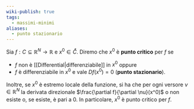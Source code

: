 ```yaml
---
wiki-publish: true
tags:
  - massimi-minimi
aliases:
  - punto stazionario
---
```

Sia $f : C ⊆ \mathbb{R}^{N} → \mathbb{R}$ e $x^0 ∈ \mathring{C}$. Diremo che $x^0$ è **punto critico** per $f$ se
- $f$ non è [[Differential|differenziabile]] in $x^0$
oppure
- $f$ è differenziabile in $x^0$ e vale $Df(x^0) = 0$ (**punto stazionario**).

Inoltre, se $x^0$ è estremo locale della funzione, si ha che per ogni versore $\nu\in \mathbb{R}^{N}$ la derivata direzionale $\frac{\partial f}{\partial \nu}(x^0)$ o non esiste o, se esiste, è pari a 0. In particolare, $x^0$ è punto critico per $f$.